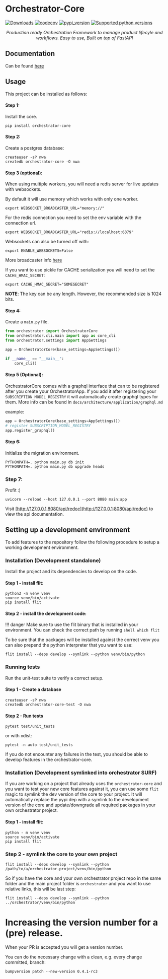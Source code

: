 # Orchestrator-Core
[![Downloads](https://pepy.tech/badge/orchestrator-core/month)](https://pepy.tech/project/orchestrator-core)
[![codecov](https://codecov.io/gh/workfloworchestrator/orchestrator-core/branch/main/graph/badge.svg?token=5ANQFI2DHS)](https://codecov.io/gh/workfloworchestrator/orchestrator-core)
[![pypi_version](https://img.shields.io/pypi/v/orchestrator-core?color=%2334D058&label=pypi%20package)](https://pypi.org/project/orchestrator-core)
[![Supported python versions](https://img.shields.io/pypi/pyversions/orchestrator-core.svg?color=%2334D058)](https://pypi.org/project/orchestrator-core)
<p align="center"><em>Production ready Orchestration Framework to manage product lifecyle and workflows. Easy to use, Built on top of FastAPI</em></p>


## Documentation
Can be found [here](https://workfloworchestrator.org/orchestrator-core/)

## Usage
This project can be installed as follows:

#### Step 1:
Install the core.
```shell
pip install orchestrator-core
```

#### Step 2:
Create a postgres database:
```shell
createuser -sP nwa
createdb orchestrator-core -O nwa
```

#### Step 3 (optional):
When using multiple workers, you will need a redis server for live updates with websockets.

By default it will use memory which works with only one worker.
```shell
export WEBSOCKET_BROADCASTER_URL="memory://"
```

For the redis connection you need to set the env variable with the connection url.
```shell
export WEBSOCKET_BROADCASTER_URL="redis://localhost:6379"
```


Websockets can also be turned off with:
```shell
export ENABLE_WEBSOCKETS=False
```

More broadcaster info [here](https://pypi.org/project/broadcaster/)

If you want to use pickle for CACHE serialization you will need to set the `CACHE_HMAC_SECRET`:
```shell
export CACHE_HMAC_SECRET="SOMESECRET"
```
**NOTE**: The key can be any length. However, the recommended size is 1024 bits.

#### Step 4:
Create a `main.py` file.

```python
from orchestrator import OrchestratorCore
from orchestrator.cli.main import app as core_cli
from orchestrator.settings import AppSettings

app = OrchestratorCore(base_settings=AppSettings())

if __name__ == "__main__":
    core_cli()
```

#### Step 5 (Optional):
OrchestratorCore comes with a graphql interface that can to be registered after you create your OrchestratorApp.
If you add it after registering your `SUBSCRIPTION_MODEL_REGISTRY` it will automatically create graphql types for them.
More info can be found in `docs/architecture/application/graphql.md`

example:
```python
app = OrchestratorCore(base_settings=AppSettings())
# register SUBSCRIPTION_MODEL_REGISTRY
app.register_graphql()
```

#### Step 6:
Initialize the migration environment.
```shell
PYTHONPATH=. python main.py db init
PYTHONPATH=. python main.py db upgrade heads
```

### Step 7:
Profit :)

```shell
uvicorn --reload --host 127.0.0.1 --port 8080 main:app
```

Visit [http://127.0.0.1:8080/api/redoc](http://127.0.0.1:8080/api/redoc) to view the api documentation.


## Setting up a development environment

To add features to the repository follow the following procedure to setup a working development environment.

### Installation (Development standalone)
Install the project and its dependencies to develop on the code.

#### Step 1 - install flit:

```shell
python3 -m venv venv
source venv/bin/activate
pip install flit
```

#### Step 2 - install the development code:

!!! danger
    Make sure to use the flit binary that is installed in your environment. You can check the correct
    path by running
    ```shell
    which flit
    ```

To be sure that the packages will be installed against the correct venv you can also prepend the python interpreter
that you want to use:

```shell
flit install --deps develop --symlink --python venv/bin/python
```


### Running tests
Run the unit-test suite to verify a correct setup.

#### Step 1 - Create a database

```shell
createuser -sP nwa
createdb orchestrator-core-test -O nwa
```

#### Step 2 - Run tests
```shell
pytest test/unit_tests
```
or with xdist:

```shell
pytest -n auto test/unit_tests
```

If you do not encounter any failures in the test, you should be able to develop features in the orchestrator-core.

### Installation (Development symlinked into orchestrator SURF)

If you are working on a project that already uses the `orchestrator-core` and you want to test your new core features
against it, you can use some `flit` magic to symlink the dev version of the core to your project. It will
automatically replace the pypi dep with a symlink to the development version
of the core and update/downgrade all required packages in your own orchestrator project.

#### Step 1 - install flit:

```shell
python - m venv venv
source venv/bin/activate
pip install flit
```

### Step 2 - symlink the core to your own project

```shell
flit install --deps develop --symlink --python /path/to/a/orchestrator-project/venv/bin/python
```

So if you have the core and your own orchestrator project repo in the same folder and the main project folder is
`orchestrator` and you want to use relative links, this will be last step:

```shell
flit install --deps develop --symlink --python ../orchestrator/venv/bin/python
```

# Increasing the version number for a (pre) release.

When your PR is accepted you will get a version number.

You can do the necessary change with a clean, e.g. every change committed, branch:

```shell
bumpversion patch --new-version 0.4.1-rc3
```
